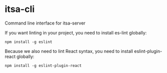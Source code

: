 # itsa-cli
Command line interface for itsa-server

If you want linting in your project, you need to install es-lint globally:

```
npm install -g eslint
```

Because we also need to lint React syntax, you need to install eslint-plugin-react globally:

```
npm install -g eslint-plugin-react
```

